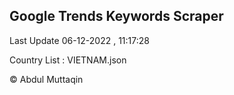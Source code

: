

## Google Trends Keywords Scraper 
 
Last Update 06-12-2022 , 11:17:28

Country List :
VIETNAM.json



© Abdul Muttaqin 
